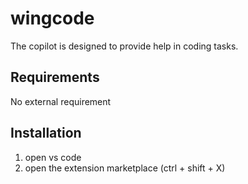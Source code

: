 # wingcode

The copilot is designed to provide help in coding tasks.

## Requirements
No external requirement

## Installation
1. open vs code
2. open the extension marketplace (ctrl + shift + X)
